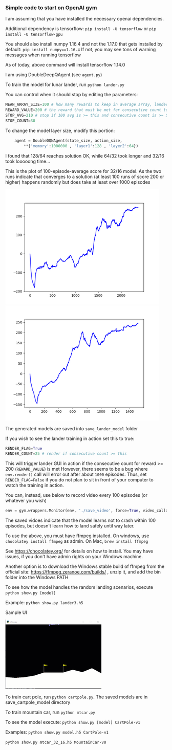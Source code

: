 ### Simple code to start on OpenAI gym
I am assuming that you have installed the necessary openai dependencies.

Additional dependency is tensorflow: `pip install -U tensorflow` or `pip install -U tensorflow-gpu`

You should also install numpy 1.16.4 and not the 1.17.0 that gets installed by default: `pip install numpy==1.16.4`
If not, you may see tons of warning messages when running tensorflow

As of today, above command will install tensorflow 1.14.0

I am using DoubleDeepQAgent (see `agent.py`)

To train the model for lunar lander, run
`python lander.py`

You can control when it should stop by editing the parameters:
```python
MEAN_ARRAY_SIZE=100 # how many rewards to keep in average array, lander=100
REWARD_VALUE=200 # the reward that must be met for consecutive count to increase, lander=200
STOP_AVG=210 # stop if 100 avg is >= this and consecutive count is >= STOP_COUNT, lander > 200
STOP_COUNT=30
```
To change the model layer size, modify this portion:
```python
    agent = DoubleDQNAgent(state_size, action_size, 
        **{'memory':1000000 , 'layer1':128 , 'layer2':64})
```
I found that 128/64 reaches solution OK, while 64/32 took longer and 32/16 took looooong time...

This is the plot of 100-episode-average score for 32/16 model.
As the two runs indicate that converges to a solution (at least 100 runs of score 200 or higher) happens randomly but does take at least over 1000 episodes

![plot](lunarlander-v2.png) ![plot2](run2.png)

The generated models are saved into `save_lander_model` folder

If you wish to see the lander training in action set this to true:
```python
RENDER_FLAG=True
RENDER_COUNT=25 # render if consecutive count >= this
```

This will trigger lander GUI in action if the consecutive count for reward >= 200 (`REWARD_VALUE`) is met
However, there seems to be a bug where `env.render()` call will error out after about `1000` episodes.
Thus, set `RENDER_FLAG=False` if you do not plan to sit in front of your computer to watch the training in action.

You can, instead, use below to record video every 100 episodes (or whatever you wish)
```python
env = gym.wrappers.Monitor(env, './save_video', force=True, video_callable=lambda episode_id: episode_id%100==0)
```
The saved vidoes indicate that the model learns not to crash within 100 episodes, but doesn't learn how to land safely until way later.

To use the above, you must have ffmpeg installed.  On windows, use `chocolatey install ffmpeg` as admin. On Mac, `brew install ffmpeg`

See https://chocolatey.org/ for details on how to install.  You may have issues, if you don't have admin rights on your Windows machine.

Another option is to download the Windows stable build of ffmpeg from the official site: https://ffmpeg.zeranoe.com/builds/ , unzip it, and add the bin folder into the Windows PATH

To see how the model handles the random landing scenarios, execute
`python show.py [model]`

Example: `python show.py lander3.h5`

Sample UI

![lander](lander.gif)


To train cart pole, run `python cartpole.py`.
The saved models are in save_cartpole_model directory

To train mountain car, run `python mtcar.py`

To see the model execute:
`python show.py [model] CartPole-v1`

Examples: 
`python show.py model.h5 CartPole-v1`

`python show.py mtcar_32_16.h5 MountainCar-v0`
